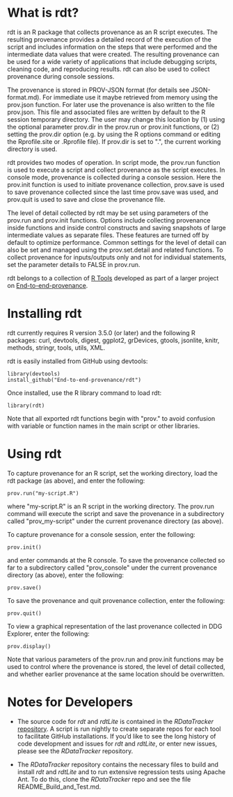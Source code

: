What is rdt?
=====================

rdt is an R package that collects provenance as an R script 
executes. The resulting provenance provides a detailed record of the 
execution of the script and includes information on the steps that were 
performed and the intermediate data values that were created. The 
resulting provenance can be used for a wide variety of applications
that include debugging scripts, cleaning code, and reproducing results.
rdt can also be used to collect provenance during console sessions.

The provenance is stored in PROV-JSON format (for details see JSON-format.md).
For immediate use it maybe retrieved from memory using the prov.json function. 
For later use the provenance is also written to the file prov.json. This file 
and associated files are written by default to the R session temporary
directory. The user may change this location by (1) using the optional
parameter prov.dir in the prov.run or prov.init functions, or (2) setting
the prov.dir option (e.g. by using the R options command or editing the
Rprofile.site or .Rprofile file). If prov.dir is set to ".", the current working
directory is used.

rdt provides two modes of operation. In script mode, the prov.run
function is used to execute a script and collect provenance as the script 
executes. In console mode, provenance is collected during a console session.
Here the prov.init function is used to initiate provenance collection,
prov.save is used to save provenance collected since the last time prov.save
was used, and prov.quit is used to save and close the provenance file.

The level of detail collected by rdt may be set using parameters
of the prov.run and prov.init functions. Options include collecting
provenance inside functions and inside control constructs and saving
snapshots of large intermediate values as separate files. These
features are turned off by default to optimize performance. Common
settings for the level of detail can also be set and managed using the 
prov.set.detail and related functions. To collect provenance for inputs/outputs
only and not for individual statements, set the parameter details to FALSE in prov.run.

rdt belongs to a collection of [R Tools](https://github.com/End-to-end-provenance/End-to-end-provenance.github.io/blob/master/RTools.md) developed as part of a larger project on [End-to-end-provenance](https://github.com/End-to-end-provenance/End-to-end-provenance.github.io/blob/master/README.md).

Installing rdt
=======================

rdt currently requires R version 3.5.0 (or later) and the 
following R packages: curl, devtools, digest, ggplot2, grDevices, 
gtools, jsonlite, knitr, methods, stringr, tools, utils, XML.

rdt is easily installed from GitHub using devtools:
```
library(devtools)
install_github("End-to-end-provenance/rdt")
```

Once installed, use the R library command to load rdt:
```
library(rdt)
```

Note that all exported rdt functions begin with "prov." to 
avoid confusion with variable or function names in the main script 
or other libraries.

Using rdt
==================

To capture provenance for an R script, set the working directory, 
load the rdt package (as above), and enter the following:
```
prov.run("my-script.R")
```

where "my-script.R" is an R script in the working directory. The 
prov.run command will execute the script and save the provenance in 
a subdirectory called "prov_my-script" under the current provenance
directory (as above).

To capture provenance for a console session, enter the following:
```
prov.init()
```
and enter commands at the R console. To save the provenance collected 
so far to a subdirectory called "prov_console" under the current
provenance directory (as above), enter the following:
```
prov.save()
```
To save the provenance and quit provenance collection, enter the 
following:
```
prov.quit()
```
To view a graphical representation of the last provenance collected in DDG Explorer, enter the 
following:
```
prov.display()
```
Note that various parameters of the prov.run and prov.init functions
may be used to control where the provenance is stored, the level of 
detail collected, and whether earlier provenance at the same location 
should be overwritten.

Notes for Developers
====================

* The source code for *rdt* and *rdtLite* is contained in the *RDataTracker* [repository](https://github.com/End-to-end-provenance/RDataTracker). A script is run nightly to create separate repos for each tool to facilitate GitHub installations.  If you’d like to see the long history of code development and issues for *rdt* and *rdtLite*, or enter new issues, please see the *RDataTracker* repository.

* The *RDataTracker* repository contains the necessary files to build and install *rdt* and *rdtLite* and to run extensive regression tests using Apache Ant. To do this, clone the *RDataTracker* repo and see the file README_Build_and_Test.md.
